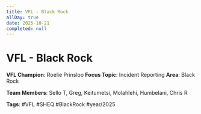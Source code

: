 ```yaml
---
title: VFL - Black Rock
allDay: true
date: 2025-10-21
completed: null
---
```


# VFL - Black Rock

**VFL Champion**: Roelie Prinsloo
**Focus Topic**: Incident Reporting
**Area**: Black Rock

**Team Members**: Sello T, Greg, Keitumetsi, Molahlehi, Humbelani, Chris R

**Tags**: #VFL #SHEQ #BlackRock #year/2025
